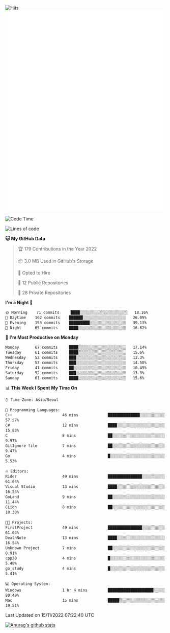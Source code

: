 ![Hits](https://hits.seeyoufarm.com/api/count/incr/badge.svg?url=https%3A%2F%2Fgithub.com%2Fkokose1234&count_bg=%2379C83D&title_bg=%23555555&icon=apple.svg&icon_color=%23E7E7E7&title=hits&edge_flat=false)
<br/>
![Metrics](https://github.com/kokose1234/kokose1234/blob/main/github-metrics.svg)

<!--START_SECTION:waka-->
![Code Time](http://img.shields.io/badge/Code%20Time-713%20hrs%2029%20mins-blue)

![Lines of code](https://img.shields.io/badge/From%20Hello%20World%20I%27ve%20Written-911%20Thousand%20lines%20of%20code-blue)

**🐱 My GitHub Data** 

> 🏆 179 Contributions in the Year 2022
 > 
> 📦 3.0 MB Used in GitHub's Storage 
 > 
> 💼 Opted to Hire
 > 
> 📜 12 Public Repositories 
 > 
> 🔑 28 Private Repositories  
 > 
**I'm a Night 🦉** 

```text
🌞 Morning    71 commits     ████░░░░░░░░░░░░░░░░░░░░░   18.16% 
🌆 Daytime    102 commits    ██████░░░░░░░░░░░░░░░░░░░   26.09% 
🌃 Evening    153 commits    █████████░░░░░░░░░░░░░░░░   39.13% 
🌙 Night      65 commits     ████░░░░░░░░░░░░░░░░░░░░░   16.62%

```
📅 **I'm Most Productive on Monday** 

```text
Monday       67 commits     ████░░░░░░░░░░░░░░░░░░░░░   17.14% 
Tuesday      61 commits     ████░░░░░░░░░░░░░░░░░░░░░   15.6% 
Wednesday    52 commits     ███░░░░░░░░░░░░░░░░░░░░░░   13.3% 
Thursday     57 commits     ███░░░░░░░░░░░░░░░░░░░░░░   14.58% 
Friday       41 commits     ██░░░░░░░░░░░░░░░░░░░░░░░   10.49% 
Saturday     52 commits     ███░░░░░░░░░░░░░░░░░░░░░░   13.3% 
Sunday       61 commits     ████░░░░░░░░░░░░░░░░░░░░░   15.6%

```


📊 **This Week I Spent My Time On** 

```text
⌚︎ Time Zone: Asia/Seoul

💬 Programming Languages: 
C++                      46 mins             ██████████████░░░░░░░░░░░   57.57% 
C#                       12 mins             ████░░░░░░░░░░░░░░░░░░░░░   15.83% 
C                        8 mins              ██░░░░░░░░░░░░░░░░░░░░░░░   9.97% 
GitIgnore file           7 mins              ██░░░░░░░░░░░░░░░░░░░░░░░   9.47% 
Go                       4 mins              █░░░░░░░░░░░░░░░░░░░░░░░░   5.53%

🔥 Editors: 
Rider                    49 mins             ███████████████░░░░░░░░░░   61.64% 
Visual Studio            13 mins             ████░░░░░░░░░░░░░░░░░░░░░   16.54% 
GoLand                   9 mins              ██░░░░░░░░░░░░░░░░░░░░░░░   11.44% 
CLion                    8 mins              ██░░░░░░░░░░░░░░░░░░░░░░░   10.38%

🐱‍💻 Projects: 
FirstProject             49 mins             ███████████████░░░░░░░░░░   61.64% 
DeathNote                13 mins             ████░░░░░░░░░░░░░░░░░░░░░   16.54% 
Unknown Project          7 mins              ██░░░░░░░░░░░░░░░░░░░░░░░   8.91% 
cpp20                    4 mins              █░░░░░░░░░░░░░░░░░░░░░░░░   5.48% 
go_study                 4 mins              █░░░░░░░░░░░░░░░░░░░░░░░░   5.41%

💻 Operating System: 
Windows                  1 hr 4 mins         ████████████████████░░░░░   80.49% 
Mac                      15 mins             █████░░░░░░░░░░░░░░░░░░░░   19.51%

```


 Last Updated on 15/11/2022 07:22:40 UTC
<!--END_SECTION:waka-->

[![Anurag's github stats](https://github-readme-stats.vercel.app/api?username=kokose1234&theme=dracula)](https://github.com/anuraghazra/github-readme-stats)



	
